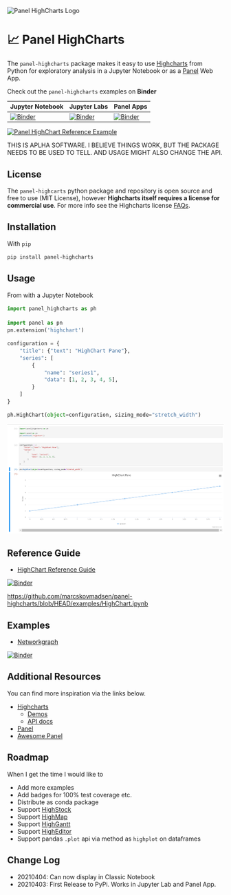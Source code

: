 ![Panel HighCharts Logo](https://raw.githubusercontent.com/MarcSkovMadsen/panel-highcharts/main/assets/images/panel-highcharts-logo.png)

# &#128200; Panel HighCharts

The `panel-highcharts` package makes it easy to use [Highcharts](https://www.highcharts.com/) from Python for exploratory analysis in a Jupyter Notebook or as a [Panel](https://panel.holoviz.org) Web App.

Check out the `panel-highcharts` examples on **Binder**

| Jupyter Notebook | Jupyter Labs | Panel Apps |
| - | - | - |
| [![Binder](https://mybinder.org/badge_logo.svg)](https://mybinder.org/v2/gh/marcskovmadsen/panel-highcharts/HEAD?filepath=examples) | [![Binder](https://mybinder.org/badge_logo.svg)](https://mybinder.org/v2/gh/marcskovmadsen/panel-highcharts/HEAD?urlpath=lab/tree/examples) | [![Binder](https://mybinder.org/badge_logo.svg)](https://mybinder.org/v2/gh/marcskovmadsen/panel-highcharts/HEAD?urlpath=panel) |

[![Panel HighChart Reference Example](https://github.com/MarcSkovMadsen/panel-highcharts/blob/main/assets/images/panel-highcharts-binder.gif?raw=true)](https://mybinder.org/v2/gh/marcskovmadsen/panel-highcharts/HEAD?urlpath=lab/tree/examples/HighChart.ipynb)

THIS IS APLHA SOFTWARE. I BELIEVE THINGS WORK, BUT THE PACKAGE NEEDS TO BE USED TO TELL. AND USAGE MIGHT ALSO CHANGE THE API.

## License

The `panel-highcarts` python package and repository is open source and free to use (MIT License), however **Highcharts itself requires a license for commercial use**. For more info see the Highcharts license [FAQs](https://shop.highsoft.com/faq).

## Installation

With `pip`

```bash
pip install panel-highcharts
```

## Usage

From with a Jupyter Notebook

```python
import panel_highcharts as ph

import panel as pn
pn.extension('highchart')
```

```python
configuration = {
    "title": {"text": "HighChart Pane"},
    "series": [
        {
            "name": "series1",
            "data": [1, 2, 3, 4, 5],
        }
    ]
}
```

```python
ph.HighChart(object=configuration, sizing_mode="stretch_width")
```

![Basic Example](assets/images/panel-highcharts-basic-example.png)

## Reference Guide

- [HighChart Reference Guide](https://github.com/MarcSkovMadsen/panel-highcharts/blob/main/examples/HighChart.ipynb)

[![Binder](https://mybinder.org/badge_logo.svg)](https://mybinder.org/v2/gh/marcskovmadsen/panel-highcharts/HEAD?urlpath=lab/tree/examples/HighChart.ipynb)

https://github.com/marcskovmadsen/panel-highcharts/blob/HEAD/examples/HighChart.ipynb

## Examples

- [Networkgraph](https://github.com/MarcSkovMadsen/panel-highcharts/blob/main/examples/Network.ipynb)

[![Binder](https://mybinder.org/badge_logo.svg)](https://mybinder.org/v2/gh/marcskovmadsen/panel-highcharts/HEAD?urlpath=lab/tree/examples/Network.ipynb)

## Additional Resources

You can find more inspiration via the links below.

- [Highcharts](https://www.highcharts.com/blog/products/highcharts/)
  - [Demos](https://www.highcharts.com/demo)
  - [API docs](https://api.highcharts.com/highcharts/)
- [Panel](https://panel.holoviz.org)
- [Awesome Panel](https://awesome-panel.org)

## Roadmap

When I get the time I would like to

- Add more examples
- Add badges for 100% test coverage etc.
- Distribute as conda package
- Support [HighStock](https://www.highcharts.com/demo/stock)
- Support [HighMap](https://www.highcharts.com/demo/maps)
- Support [HighGantt](https://www.highcharts.com/blog/products/gantt/)
- Support [HighEditor](https://www.highcharts.com/products/highcharts-editor/)
- Support pandas `.plot` api via method as `highplot` on dataframes

## Change Log

- 20210404: Can now display in Classic Notebook
- 20210403: First Release to PyPi. Works in Jupyter Lab and Panel App.
